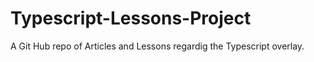 # Typescript-Lessons-Project

A Git Hub repo of Articles and Lessons regardig the Typescript overlay.
